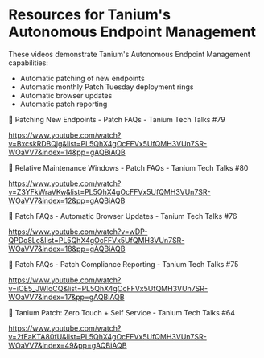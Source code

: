 # Resources for Tanium's Autonomous Endpoint Management

These videos demonstrate Tanium's Autonomous Endpoint Management capabilities:
* Automatic patching of new endpoints
* Automatic monthly Patch Tuesday deployment rings
* Automatic browser updates
* Automatic patch reporting


🍿 Patching New Endpoints - Patch FAQs - Tanium Tech Talks #79

https://www.youtube.com/watch?v=BxcskRDBQjg&list=PL5QhX4gOcFFVx5UfQMH3VUn7SR-WOaVV7&index=14&pp=gAQBiAQB

🍿 Relative Maintenance Windows - Patch FAQs - Tanium Tech Talks #80

https://www.youtube.com/watch?v=Z3YFkWraVKw&list=PL5QhX4gOcFFVx5UfQMH3VUn7SR-WOaVV7&index=12&pp=gAQBiAQB

🍿 Patch FAQs - Automatic Browser Updates - Tanium Tech Talks #76

https://www.youtube.com/watch?v=wDP-QPDo8Lc&list=PL5QhX4gOcFFVx5UfQMH3VUn7SR-WOaVV7&index=18&pp=gAQBiAQB

🍿 Patch FAQs - Patch Compliance Reporting - Tanium Tech Talks #75

https://www.youtube.com/watch?v=iOE5_JWIoCQ&list=PL5QhX4gOcFFVx5UfQMH3VUn7SR-WOaVV7&index=17&pp=gAQBiAQB

🍿 Tanium Patch: Zero Touch + Self Service - Tanium Tech Talks #64

https://www.youtube.com/watch?v=2fEaKTA80fU&list=PL5QhX4gOcFFVx5UfQMH3VUn7SR-WOaVV7&index=49&pp=gAQBiAQB
